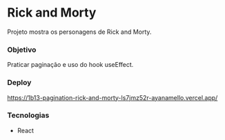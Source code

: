 # Rick and Morty 
Projeto mostra os personagens de Rick and Morty. 

### Objetivo 
Praticar paginação e uso do hook useEffect.

### Deploy 
https://1b13-pagination-rick-and-morty-ls7jmz52r-ayanamello.vercel.app/

### Tecnologias
- React
